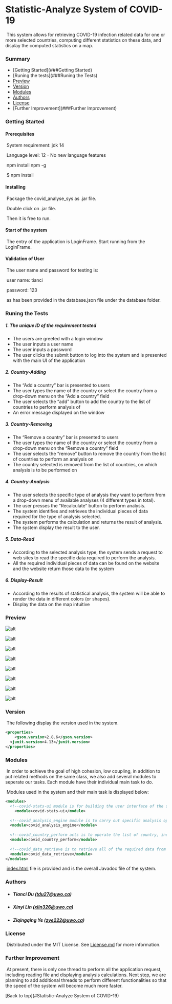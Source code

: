 # Statistic-Analyze System of COVID-19

​	This system allows for retrieving COVID-19 infection related data for one or more selected countries, computing different statistics on these data, and display the computed statistics on a map.



### Summary

* [Getting Started](###Getting Started)
* [Runing the tests](###Runing the Tests)
* [Preview](###Preview)
* [Version](###Version) 
* [Modules](###Modules)
* [Authors](###Authors)
* [License](###License)
* [Further Improvement](###Further Improvement)



### Getting Started

#### 	Prerequisites

​		System requirement: jdk 14

​		Language level:  12 - No new language features

​		npm install npm -g

​		$ npm install <Module name>

#### 	Installing

​		Package the covid_analyse_sys as .jar file.

​		Double click on .jar file.

​		Then it is free to run.

#### Start of the system

​		The entry of the application is LoginFrame. Start running from the LoginFrame.

#### Validation of User

​		The user name and password for testing is:

​			user name: tianci

​			password: 123

​		as has been provided in the database.json file under the database folder.

### Runing the Tests

##### 1. The unique ID of the requirement tested 

* The users are greeted with a login window
*  The user inputs a user name
* The user inputs a password
* The user clicks the submit button to log into the system and is presented with the main UI of the application



##### 2. Country-Adding

* The “Add a country” bar is presented to users
* The user types the name of the country or select the country from a drop-down menu on the “Add a country” field
* The user selects the “add” button to add the country to the list of countries to perform analysis of
* An error message displayed on the window



##### 3. Country-Removing

* The “Remove a country” bar is presented to users
*  The user types the name of the country or select the country from a drop-down menu on the “Remove a country” field
* The user selects the “remove” button to remove the country from the list of countries to perform an analysis on
* The country selected is removed from the list of countries, on which analysis is to be performed on



##### 4. Country-Analysis

* The user selects the specific type of analysis they want to perform from a drop-down menu of available analyses (4 different types in total).
* The user presses the “Recalculate” button to perform analysis. 
* The system identifies and retrieves the individual pieces of data required for the type of analysis selected.
* The system performs the calculation and returns the result of analysis.
* The system display the result to the user.



##### 5. Data-Read

* According to the selected analysis type, the system sends a request to web sites to read the specific data required to perform the analysis. 
* All the required individual pieces of data can be found on the website and the website return those data to the system



##### 6. Display-Result

* According to the results of statistical analysis, the system will be able to render the data in different colors (or shapes).
* Display the data on the map intuitive





### Preview

![alt](./previewImg/login.jpg)

![alt](./previewImg/UI.png)

![alt](./previewImg/addCountry.png)

![alt](./previewImg/recal.png)

![alt](./previewImg/recal2.png)

![alt](./previewImg/remove.png)

![alt](./previewImg/remove2.png)

![alt](./previewImg/remove_recal.png)



### Version

​		The following display the version used in the system.

```xml
<properties>
	<gson.version>2.8.6</gson.version>
  <junit.version>4.13</junit.version>
</properties>
```

### Modules

​		In order to achieve the goal of high cohesion, low coupling, in addition to put related methods on the same class, we also add several modules to seperate our tasks. Each module have their individual main task to do. 

​		Modules used in the system and their main task is displayed below:

```xml
<modules>
  <!--covid-stats-ui module is for building the user interface of the system. It also acts as façade to communicate the user interface to with the back end services.-->
	<module>covid-stats-ui</module>
  
  <!--covid_analysis_engine module is to carry out specific analysis operations-->
  <module>covid_analysis_engine</module>
  
  <!--covid_country_perform acts is to operate the list of country, including adding, removing and getting the list of selected country-->
  <module>covid_country_perform</module>
  
  <!--covid_data_retrieve is to retrieve all of the required data from websites or local files. It will provide those data to other classes which need those data to perform specific operations.-->
  <module>covid_data_retrieve</module>
</modules>
```

​		[index.html](./index.html) file is provided and is the overall Javadoc file of the system. 

### Authors

* ##### Tianci Du (tdu27@uwo.ca)

* ##### Xinyi Lin (xlin326@uwo.ca)

* ##### Ziqingqing Ye (zye222@uwo.ca)



### License

​	Distributed under the MIT License. See [License.md](/License.md/) for more information.



### Further Improvement

​	At present, there is only one thread to perform all the application request, including reading file and displaying analysis calculations. Next step, we are planning to add additional threads to perform different functionalities so that the speed of the system will become much more faster.

[Back to top](#Statistic-Analyze System of COVID-19)













